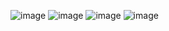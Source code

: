 ![image](https://user-images.githubusercontent.com/21130451/79017201-0e520a80-7b71-11ea-8889-523b0d5f52c9.png)
![image](https://user-images.githubusercontent.com/21130451/79017238-24f86180-7b71-11ea-8d42-1594487bee8e.png)
![image](https://user-images.githubusercontent.com/21130451/79017381-74d72880-7b71-11ea-8abe-5cded2338089.png)
![image](https://user-images.githubusercontent.com/21130451/79017398-7d2f6380-7b71-11ea-9a03-1a2eca604d84.png)
